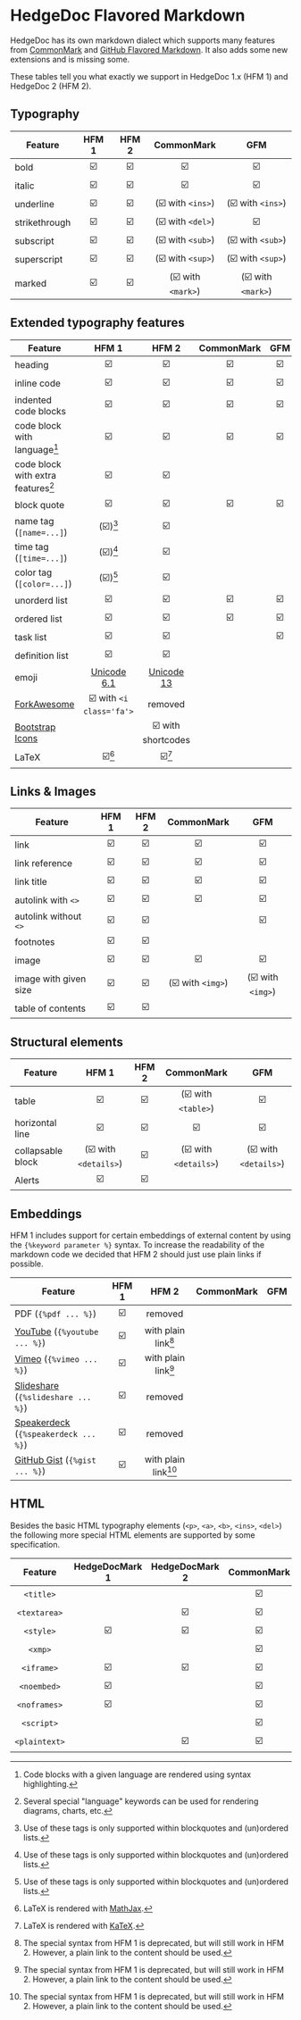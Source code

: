 # HedgeDoc Flavored Markdown

HedgeDoc has its own markdown dialect which supports many features from [CommonMark][commonmark]
and [GitHub Flavored Markdown][gfm]. It also adds some new extensions and is missing some.

These tables tell you what exactly we support in HedgeDoc 1.x (HFM 1) and HedgeDoc 2 (HFM 2).

## Typography

| Feature       | HFM 1 | HFM 2 |     CommonMark     |        GFM         |
| ------------- | :---: | :---: | :----------------: | :----------------: |
| bold          |  ☑️   |  ☑️   |         ☑️         |         ☑️         |
| italic        |  ☑️   |  ☑️   |         ☑️         |         ☑️         |
| underline     |  ☑️   |  ☑️   | (☑️ with `<ins>`)  | (☑️ with `<ins>`)  |
| strikethrough |  ☑️   |  ☑️   | (☑️ with `<del>`)  |         ☑️         |
| subscript     |  ☑️   |  ☑️   | (☑️ with `<sub>`)  | (☑️ with `<sub>`)  |
| superscript   |  ☑️   |  ☑️   | (☑️ with `<sup>`)  | (☑️ with `<sup>`)  |
| marked        |  ☑️   |  ☑️   | (☑️ with `<mark>`) | (☑️ with `<mark>`) |

## Extended typography features

| Feature                                     |          HFM 1           |          HFM 2           | CommonMark | GFM |
| ------------------------------------------- | :----------------------: | :----------------------: | :--------: | :-: |
| heading                                     |            ☑️            |            ☑️            |     ☑️     | ☑️  |
| inline code                                 |            ☑️            |            ☑️            |     ☑️     | ☑️  |
| indented code blocks                        |            ☑️            |            ☑️            |     ☑️     | ☑️  |
| code block with language[^highlight]        |            ☑️            |            ☑️            |     ☑️     | ☑️  |
| code block with extra features[^extra-code] |            ☑️            |            ☑️            |            |     |
| block quote                                 |            ☑️            |            ☑️            |     ☑️     | ☑️  |
| name tag (`[name=...]`)                     |    (☑️)[^in-bq-list]     |            ☑️            |            |     |
| time tag (`[time=...]`)                     |    (☑️)[^in-bq-list]     |            ☑️            |            |     |
| color tag (`[color=...]`)                   |    (☑️)[^in-bq-list]     |            ☑️            |            |     |
| unorderd list                               |            ☑️            |            ☑️            |     ☑️     | ☑️  |
| ordered list                                |            ☑️            |            ☑️            |     ☑️     | ☑️  |
| task list                                   |            ☑️            |            ☑️            |            | ☑️  |
| definition list                             |            ☑️            |            ☑️            |            |     |
| emoji                                       | [Unicode 6.1][unicode-6] | [Unicode 13][unicode-13] |            |     |
| [ForkAwesome][fa]                           | ☑️ with `<i class='fa'>` |         removed          |            |     |
| [Bootstrap Icons][bootstrap-icons]          |                          |    ☑️ with shortcodes    |            |     |
| LaTeX                                       |         ☑️[^mj]          |         ☑️[^kt]          |            |     |

[^highlight]: Code blocks with a given language are rendered using syntax highlighting.
[^extra-code]: Several special "language" keywords can be used for rendering diagrams, charts, etc.
[^in-bq-list]: Use of these tags is only supported within blockquotes and (un)ordered lists.
[^mj]: LaTeX is rendered with [MathJax][mathjax].
[^kt]: LaTeX is rendered with [KaTeX][katex].

## Links & Images

| Feature               | HFM 1 | HFM 2 |    CommonMark     |        GFM        |
| --------------------- | :---: | :---: | :---------------: | :---------------: |
| link                  |  ☑️   |  ☑️   |        ☑️         |        ☑️         |
| link reference        |  ☑️   |  ☑️   |        ☑️         |        ☑️         |
| link title            |  ☑️   |  ☑️   |        ☑️         |        ☑️         |
| autolink with `<>`    |  ☑️   |  ☑️   |        ☑️         |        ☑️         |
| autolink without `<>` |  ☑️   |  ☑️   |                   |        ☑️         |
| footnotes             |  ☑️   |  ☑️   |                   |                   |
| image                 |  ☑️   |  ☑️   |        ☑️         |        ☑️         |
| image with given size |  ☑️   |  ☑️   | (☑️ with `<img>`) | (☑️ with `<img>`) |
| table of contents     |  ☑️   |  ☑️   |                   |                   |

## Structural elements

| Feature           |         HFM 1         | HFM 2 |      CommonMark       |          GFM          |
| ----------------- | :-------------------: | :---: | :-------------------: | :-------------------: |
| table             |          ☑️           |  ☑️   |  (☑️ with `<table>`)  |          ☑️           |
| horizontal line   |          ☑️           |  ☑️   |          ☑️           |          ☑️           |
| collapsable block | (☑️ with `<details>`) |  ☑️   | (☑️ with `<details>`) | (☑️ with `<details>`) |
| Alerts            |          ☑️           |  ☑️   |                       |                       |

## Embeddings

HFM 1 includes support for certain embeddings of external content by using the
`{%keyword parameter %}` syntax. To increase the readability of the markdown code
we decided that HFM 2 should just use plain links if possible.

| Feature                                             | HFM 1 |          HFM 2          | CommonMark | GFM |
| --------------------------------------------------- | :---: | :---------------------: | :--------: | :-: |
| PDF (`{%pdf ... %}`)                                |  ☑️   |         removed         |            |     |
| [YouTube][youtube] (`{%youtube ... %}`)             |  ☑️   | with plain link[^embed] |            |     |
| [Vimeo][vimeo] (`{%vimeo ... %}`)                   |  ☑️   | with plain link[^embed] |            |     |
| [Slideshare][slideshare] (`{%slideshare ... %}`)    |  ☑️   |         removed         |            |     |
| [Speakerdeck][speakerdeck] (`{%speakerdeck ... %}`) |  ☑️   |         removed         |            |     |
| [GitHub Gist][gist] (`{%gist ... %}`)               |  ☑️   | with plain link[^embed] |            |     |

[^embed]:
    The special syntax from HFM 1 is deprecated, but will still work in HFM 2. However, a plain link to the
    content should be used.

## HTML

Besides the basic HTML typography elements (`<p>`, `<a>`, `<b>`, `<ins>`, `<del>`)
the following more special HTML elements are supported by some specification.

|    Feature    | HedgeDocMark 1 | HedgeDocMark 2 | CommonMark | GFM |
| :-----------: | :------------: | :------------: | :--------: | :-: |
|   `<title>`   |                |                |     ☑️     |     |
| `<textarea>`  |                |       ☑️       |     ☑️     |     |
|   `<style>`   |       ☑️       |       ☑️       |     ☑️     |     |
|    `<xmp>`    |                |                |     ☑️     |     |
|  `<iframe>`   |       ☑️       |       ☑️       |     ☑️     |     |
|  `<noembed>`  |       ☑️       |                |     ☑️     |     |
| `<noframes>`  |       ☑️       |                |     ☑️     |     |
|  `<script>`   |                |                |     ☑️     |     |
| `<plaintext>` |                |       ☑️       |     ☑️     |     |

[fa]: https://forkaweso.me/
[bootstrap-icons]: https://icons.getbootstrap.com/
[youtube]: https://www.youtube.com/
[vimeo]: https://vimeo.com/
[slideshare]: https://www.slideshare.net/
[speakerdeck]: https://speakerdeck.com/
[gist]: https://gist.github.com/
[mathjax]: https://www.mathjax.org/
[katex]: https://katex.org/
[gfm]: https://github.github.com/gfm/
[commonmark]: https://spec.commonmark.org/
[unicode-6]: https://unicode.org/versions/Unicode6.1.0/
[unicode-13]: https://unicode.org/versions/Unicode13.0.0/
